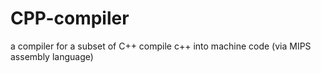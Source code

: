# CPP-compiler
a compiler for a subset of C++
compile c++ into machine code (via MIPS assembly language)
